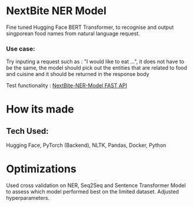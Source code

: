 # NextBite NER Model
Fine tuned Hugging Face BERT Transformer, to recognise and output singporean food names from natural language request.

### Use case:
Try inputing a request such as : "I would like to eat ...", it does not have to be the same, the model should pick out the entities that are related to food and cuisine and it should be returned in the response body

Test functionality : [NextBite-NER-Model FAST API](https://jamestorivor-nextbite-dockers.hf.space/docs)

# How its made
## Tech Used:
Hugging Face, PyTorch (Backend), NLTK, Pandas, Docker, Python

# Optimizations
Used cross validation on NER, Seq2Seq and Sentence Transformer Model to assess which model performed best on the limited dataset.
Adjusted hyperparameters.
